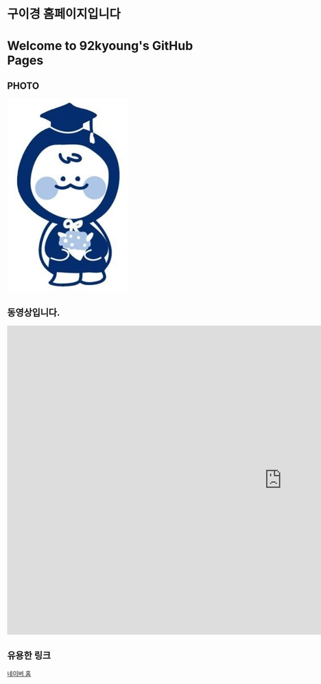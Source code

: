 # 구이경 홈페이지입니다
# Welcome to 92kyoung's GitHub Pages


## PHOTO
<img src="상상부기.JPG"> <br>

## 동영상입니다. 

<iframe width="1280" height="720" src="https://www.youtube.com/embed/mOajcjt8eeI" title="YouTube video player" frameborder="0" allow="accelerometer; autoplay; clipboard-write; encrypted-media; gyroscope; picture-in-picture" allowfullscreen></iframe>


## 유용한 링크

[네이버 홈](https://naver.com)


